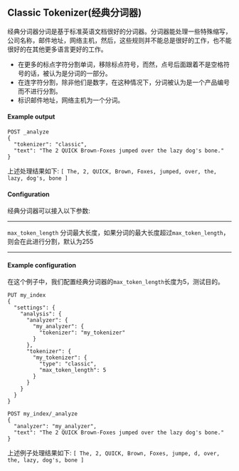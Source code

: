 ## Classic Tokenizer(经典分词器)
经典分词器分词是基于标准英语文档很好的分词器。分词器能处理一些特殊缩写，公司名称，邮件地址，网络主机，然后，这些规则并不能总是很好的工作，也不能很好的在其他更多语言更好的工作。

- 在更多的标点字符分割单词，移除标点符号，而然，点号后面跟着不是空格符号的话，被认为是分词的一部分。
- 在连字符分割，除非他们是数字，在这种情况下，分词被认为是一个产品编号而不进行分割。
- 标识邮件地址，网络主机为一个分词。

#### Example output
```
POST _analyze
{
  "tokenizer": "classic",
  "text": "The 2 QUICK Brown-Foxes jumped over the lazy dog's bone."
}
```
上述处理结果如下:
```[ The, 2, QUICK, Brown, Foxes, jumped, over, the, lazy, dog's, bone ]```

#### Configuration
经典分词器可以接入以下参数:
***
```max_token_length```   分词最大长度，如果分词的最大长度超过```max_token_length```，则会在此进行分割，默认为255
***

#### Example configuration
在这个例子中，我们配置经典分词器的```max_token_length```长度为5，测试目的。
```
PUT my_index
{
  "settings": {
    "analysis": {
      "analyzer": {
        "my_analyzer": {
          "tokenizer": "my_tokenizer"
        }
      },
      "tokenizer": {
        "my_tokenizer": {
          "type": "classic",
          "max_token_length": 5
        }
      }
    }
  }
}

POST my_index/_analyze
{
  "analyzer": "my_analyzer",
  "text": "The 2 QUICK Brown-Foxes jumped over the lazy dog's bone."
}
```
上述例子处理结果如下:
```[ The, 2, QUICK, Brown, Foxes, jumpe, d, over, the, lazy, dog's, bone ]```